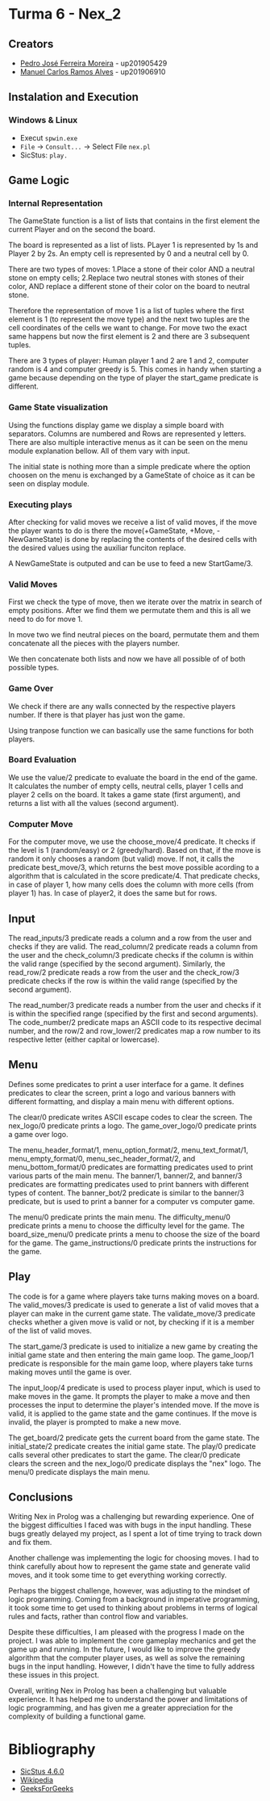 # Turma 6 - Nex_2


## Creators
- [Pedro José Ferreira Moreira](up201905429@fe.up.pt) - up201905429
- [Manuel Carlos Ramos Alves](up201906910@fe.up.pt) - up201906910

## Instalation and Execution
### Windows & Linux
- Execut `spwin.exe`
- `File` -> `Consult...` -> Select File `nex.pl`
- SicStus: `play.`


## Game Logic

### Internal Representation 

The GameState function is a list of lists that contains in the first element the current Player and on the second the board.

The board is represented as a list of lists. PLayer 1 is represented by 1s and Player 2 by 2s. An empty cell is represented by 0 and a neutral cell by 0.

There are two types of moves:
1.Place a stone of their color AND a neutral stone on empty cells;
2.Replace two neutral stones with stones of their color, AND replace a different stone of their color on the board to neutral stone.

Therefore the representation of move 1 is a list of tuples where the first element is 1 (to represent the move type) and the next two tuples are the cell coordinates of the cells we want to change. For move two the exact same happens but now the first element is 2 and there are 3 subsequent tuples.

There are 3 types of player: Human player 1 and 2 are 1 and 2, computer random is 4 and computer greedy is 5. This comes in handy when starting a game because depending on the type of player the start_game predicate is different.

### Game State visualization

Using the functions display game we display a simple board with separators.
Columns are numbered and Rows are represented y letters.
There are also multiple interactive menus as it can be seen on the menu module explanation bellow. All of them vary with input.

The initial state is nothing more than a simple predicate where the option choosen on the menu is exchanged by a GameState of choice as it can be seen on display module.

### Executing plays

After checking for valid moves we receive a list of valid moves, if the move the player wants to do is there the move(+GameState, +Move, -NewGameState) is done by replacing the contents of the desired cells with the desired values using the auxiliar funciton replace.

A NewGameState is outputed and can be use to feed a new StartGame/3.

### Valid Moves

First we check the type of move, then we iterate over the matrix in search of empty positions. After we find them we permutate them and this is all we need to do for move 1.

In move two we find neutral pieces on the board, permutate them and them concatenate all the pieces with the players number.

We then concatenate both lists and now we have all possible of of both possible types.

### Game Over

We check if there are any walls connected by the respective players number. If there is that player has just won the game.

Using tranpose function we can basically use the same functions for both players.

### Board Evaluation

We use the value/2 predicate to evaluate the board in the end of the game. It calculates the number of empty cells, neutral cells, player 1 cells and player 2 cells on the board. It takes a game state (first argument), and returns a list with all the values (second argument).

### Computer Move

For the computer move, we use the choose_move/4 predicate. It checks if the level is 1 (random/easy) or 2 (greedy/hard). Based on that, if the move is random it only chooses a random (but valid) move. If not, it calls the predicate best_move/3, which returns the best move possible acording to a algorithm that is calculated in the score predicate/4. That predicate checks, in case of player 1, how many cells does the column with more cells (from player 1) has. In case of player2, it does the same but for rows.

## Input

The read_inputs/3 predicate reads a column and a row from the user and checks if they are valid. The read_column/2 predicate reads a column from the user and the check_column/3 predicate checks if the column is within the valid range (specified by the second argument). Similarly, the read_row/2 predicate reads a row from the user and the check_row/3 predicate checks if the row is within the valid range (specified by the second argument).

The read_number/3 predicate reads a number from the user and checks if it is within the specified range (specified by the first and second arguments). The code_number/2 predicate maps an ASCII code to its respective decimal number, and the row/2 and row_lower/2 predicates map a row number to its respective letter (either capital or lowercase).


## Menu

Defines some predicates to print a user interface for a game. It defines predicates to clear the screen, print a logo and various banners with different formatting, and display a main menu with different options.

The clear/0 predicate writes ASCII escape codes to clear the screen. The nex_logo/0 predicate prints a logo. The game_over_logo/0 predicate prints a game over logo.

The menu_header_format/1, menu_option_format/2, menu_text_format/1, menu_empty_format/0, menu_sec_header_format/2, and menu_bottom_format/0 predicates are formatting predicates used to print various parts of the main menu. The banner/1, banner/2, and banner/3 predicates are formatting predicates used to print banners with different types of content. The banner_bot/2 predicate is similar to the banner/3 predicate, but is used to print a banner for a computer vs computer game.

The menu/0 predicate prints the main menu. The difficulty_menu/0 predicate prints a menu to choose the difficulty level for the game. The board_size_menu/0 predicate prints a menu to choose the size of the board for the game. The game_instructions/0 predicate prints the instructions for the game.

## Play

The code is for a game where players take turns making moves on a board. The valid_moves/3 predicate is used to generate a list of valid moves that a player can make in the current game state. The validate_move/3 predicate checks whether a given move is valid or not, by checking if it is a member of the list of valid moves.

The start_game/3 predicate is used to initialize a new game by creating the initial game state and then entering the main game loop. The game_loop/1 predicate is responsible for the main game loop, where players take turns making moves until the game is over.

The input_loop/4 predicate is used to process player input, which is used to make moves in the game. It prompts the player to make a move and then processes the input to determine the player's intended move. If the move is valid, it is applied to the game state and the game continues. If the move is invalid, the player is prompted to make a new move.

The get_board/2 predicate gets the current board from the game state. The initial_state/2 predicate creates the initial game state. The play/0 predicate calls several other predicates to start the game. The clear/0 predicate clears the screen and the nex_logo/0 predicate displays the "nex" logo. The menu/0 predicate displays the main menu.

## Conclusions

Writing Nex in Prolog was a challenging but rewarding experience. One of the biggest difficulties I faced was with bugs in the input handling. These bugs greatly delayed my project, as I spent a lot of time trying to track down and fix them.

Another challenge was implementing the logic for choosing moves. I had to think carefully about how to represent the game state and generate valid moves, and it took some time to get everything working correctly.

Perhaps the biggest challenge, however, was adjusting to the mindset of logic programming. Coming from a background in imperative programming, it took some time to get used to thinking about problems in terms of logical rules and facts, rather than control flow and variables.

Despite these difficulties, I am pleased with the progress I made on the project. I was able to implement the core gameplay mechanics and get the game up and running. In the future, I would like to improve the greedy algorithm that the computer player uses, as well as solve the remaining bugs in the input handling. However, I didn't have the time to fully address these issues in this project.

Overall, writing Nex in Prolog has been a challenging but valuable experience. It has helped me to understand the power and limitations of logic programming, and has given me a greater appreciation for the complexity of building a functional game.

# Bibliography 
- [SicStus 4.6.0](https://sicstus.sics.se/sicstus/docs/latest4/html/sicstus.html/)
- [Wikipedia](https://en.wikipedia.org/wiki)
- [GeeksForGeeks](https://www.geeksforgeeks.org/)